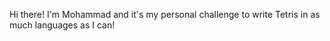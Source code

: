 Hi there!
I'm Mohammad and it's my personal challenge to write Tetris in as much languages as I can!